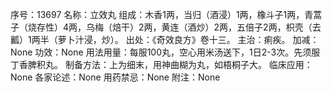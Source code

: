 序号：13697
名称：立效丸
组成：木香1两，当归（酒浸）1两，橡斗子1两，青蒿子（烧存性）4两，乌梅（焙干）2两，黄连（酒炒）2两，五倍子2两，枳壳（去瓤）1两半（萝卜汁浸，炒）。
出处：《奇效良方》卷十三。
主治：痢疾。
加减：None
功效：None
用法用量：每服100丸，空心用米汤送下，1日2-3次。先须服丁香脾积丸。
制备方法：上为细末，用神曲糊为丸，如梧桐子大。
临床应用：None
各家论述：None
用药禁忌：None
附注：None
